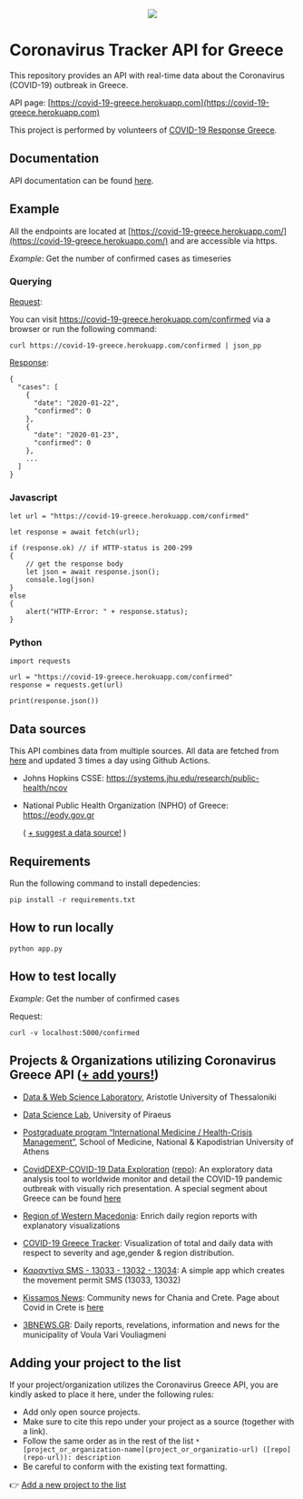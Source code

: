 <p align="center">
    <img src="https://cdn2.iconfinder.com/data/icons/covid-19-2/64/29-Doctor-256.png">
</p>

# Coronavirus Tracker API for Greece

This repository provides an API with real-time data about the Coronavirus (COVID-19) outbreak in Greece.

API page: [https://covid-19-greece.herokuapp.com](https://covid-19-greece.herokuapp.com)

This project is performed by volunteers of [COVID-19 Response Greece](https://www.covid19response.gr).

## Documentation

API documentation can be found [here](https://covid-19-greece.herokuapp.com/docs).

## Example

All the endpoints are located at [https://covid-19-greece.herokuapp.com/](https://covid-19-greece.herokuapp.com/) and are accessible via https. 

*Example*: Get the number of confirmed cases as timeseries

### Querying

<ins>Request</ins>:

You can visit https://covid-19-greece.herokuapp.com/confirmed via a browser or run the following command:

    curl https://covid-19-greece.herokuapp.com/confirmed | json_pp
    
<ins>Response</ins>:
    
```
{
  "cases": [
    {
      "date": "2020-01-22",
      "confirmed": 0
    },
    {
      "date": "2020-01-23",
      "confirmed": 0
    },
    ...
  ]
}   
```

### Javascript

```
let url = "https://covid-19-greece.herokuapp.com/confirmed"

let response = await fetch(url);

if (response.ok) // if HTTP-status is 200-299
{ 
    // get the response body 
    let json = await response.json();
    console.log(json)
} 
else 
{
    alert("HTTP-Error: " + response.status);
}
```

### Python
```
import requests

url = "https://covid-19-greece.herokuapp.com/confirmed"
response = requests.get(url)

print(response.json())
```

## Data sources
This API combines data from multiple sources. All data are fetched from [here](https://github.com/Covid-19-Response-Greece/covid19-data-greece) and updated 3 times a day using Github Actions.

* Johns Hopkins CSSE: https://systems.jhu.edu/research/public-health/ncov

* National Public Health Organization (NPHO) of Greece: https://eody.gov.gr

  ( [+ suggest a data source!](mailto:alex.delitzas@gmail.com) )
  
## Requirements

Run the following command to install depedencies:

    pip install -r requirements.txt 

## How to run locally

    python app.py
    
## How to test locally

*Example*: Get the number of confirmed cases

Request:

    curl -v localhost:5000/confirmed


## Projects & Organizations utilizing Coronavirus Greece API ([+ add yours!](#user-content-adding-your-project-to-the-list))

 * [Data & Web Science Laboratory](https://datalab.csd.auth.gr/), Aristotle University of Thessaloniki
 
 * [Data Science Lab](http://www.datastories.org/), University of Piraeus
 
 * [Postgraduate program “International Medicine / Health-Crisis Management”](http://crisis.med.uoa.gr/?lang=en), School of  Medicine, National & Kapodistrian University of Athens

 * [CovidDEXP-COVID-19 Data Exploration](https://covid19.csd.auth.gr) ([repo](https://github.com/Datalab-AUTH/covid19_dashboard)): An exploratory data analysis tool to worldwide monitor and detail the COVID-19 pandemic outbreak with visually rich presentation. A special segment about Greece can be found [here](https://covid19.csd.auth.gr/?tab=greece)
 
 * [Region of Western Macedonia](https://www.pdm.gov.gr/): Enrich daily region reports with explanatory visualizations
 
 * [COVID-19 Greece Tracker](https://covid-greece.github.io): Visualization of total and daily data with respect to severity and age,gender & region distribution.
 
 * [Καραντίνα SMS - 13033 - 13032 - 13034](https://play.google.com/store/apps/details?id=karantina_app.movement_permit_sms): A simple app which creates the movement permit SMS (13033, 13032)
 
 * [Kissamos News](https://www.kissamosnews.com/): Community news for Chania and Crete. Page about Covid in Crete is [here](https://www.kissamosnews.com/covid-19-confirmed-cases-in-crete-and-chania/)
 
 * [3BNEWS.GR](https://www.3bnews.gr): Daily reports, revelations, information and news for the municipality of Voula Vari Vouliagmeni
 
## Adding your project to the list

If your project/organization utilizes the Coronavirus Greece API, you are kindly asked to place it here, under the following rules: 
- Add only open source projects.
- Make sure to cite this repo under your project as a source (together with a link). 
- Follow the same order as in the rest of the list `* [project_or_organization-name](project_or_organizatio-url) ([repo](repo-url)): description`
- Be careful to conform with the existing text formatting.

👉 [Add a new project to the list](https://github.com/Covid-19-Response-Greece/covid19-greece-api/edit/master/README.md)
